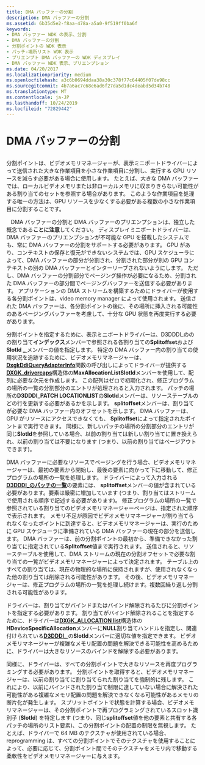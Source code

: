```yaml
---
title: DMA バッファーの分割
description: DMA バッファーの分割
ms.assetid: 6b35d5e2-f8aa-478a-a5a0-9f519ff0ba6f
keywords:
- DMA バッファー WDK の表示、分割
- DMA バッファーの分割
- 分割ポイントの WDK 表示
- パッチ-場所リスト WDK 表示
- プリエンプト DMA バッファーの WDK ディスプレイ
- DMA バッファー WDK 表示、プリエンプション
ms.date: 04/20/2017
ms.localizationpriority: medium
ms.openlocfilehash: a3c6b0694ddaa38a30c378f77c64405f07de98cc
ms.sourcegitcommit: 4b7a6ac7c68e6ad6f27da5d1dc4deabd5d34b748
ms.translationtype: MT
ms.contentlocale: ja-JP
ms.lasthandoff: 10/24/2019
ms.locfileid: "72829442"
---
```

# <a name="splitting-a-dma-buffer"></a>DMA バッファーの分割


## <span id="ddk_splitting_a_dma_buffer_gg"></span><span id="DDK_SPLITTING_A_DMA_BUFFER_GG"></span>


分割ポイントは、ビデオメモリマネージャーが、表示ミニポートドライバーによって送信された大きな作業項目を小さな作業項目に分割し、実行する GPU リソースを減らす必要がある場合に使用します。 たとえば、大きな DMA バッファーでは、ローカルビデオメモリまたは非ローカルメモリに収まりきらない可能性がある割り当てのセットを参照する場合があります。 このような作業項目を処理する唯一の方法は、GPU リソースを少なくする必要がある複数の小さな作業項目に分割することです。

   DMA バッファーの分割と DMA バッファーのプリエンプションは、独立した概念である**ことに注意**してください。 ディスプレイミニポートドライバーは、DMA バッファーのプリエンプションが不可能な GPU を搭載したシステムでも、常に DMA バッファーの分割をサポートする必要があります。 GPU があり、コンテキストの保存と復元ができないシステムでは、GPU スケジューラによって、DMA バッファーの部分が分割され、分割された部分が別の GPU コンテキストの別の DMA バッファーとインターリーブされないようにします。 ただし、DMA バッファーの分割部分でページング操作が必要になるため、分割された DMA バッファーの部分間でページングバッファーを送信する必要があります。
アプリケーションの DMA ストリームを構築するためにドライバーが使用する各分割ポイントは、video memory manager によって使用されます。 送信された DMA バッファーは、各分割ポイントの後に、その場所に挿入される可能性のあるページングバッファーを考慮して、十分な GPU 状態を再度実行する必要があります。

 

分割ポイントを指定するために、表示ミニポートドライバーは、D3DDDI\_ののの割り当て**インデックス**メンバーで参照される各割り当ての**Splitoffset**および**SlotId** [ **\_** ](https://docs.microsoft.com/windows-hardware/drivers/ddi/d3dukmdt/ns-d3dukmdt-_d3dddi_patchlocationlist)メンバーの値を指定します。 特定の DMA バッファー内の割り当ての使用状況を追跡するために、ビデオメモリマネージャーは、 [**DxgkDdiQueryAdapterInfo**](https://docs.microsoft.com/windows-hardware/drivers/ddi/d3dkmddi/nc-d3dkmddi-dxgkddi_queryadapterinfo)関数の呼び出しによってドライバーが提供する[**DXGK\_drivercaps**](https://docs.microsoft.com/windows-hardware/drivers/ddi/d3dkmddi/ns-d3dkmddi-_dxgk_drivercaps)構造体の**MaxAllocationListSlotId**メンバーを使用して、配列に必要な次元を作成します。 この配列はゼロで初期化され、修正プログラムの場所の一覧の分割部分のエントリが処理されると入力されます。 パッチの場所の**D3DDDI\_PATCH LOCATIONLIST**の**SlotId**メンバーは、リソーステーブルのどの行を更新する必要があるかを示します。 **splitoffset**メンバーは、割り当てが必要な DMA バッファー内のオフセットを示します。 DMA バッファーは、GPU がリソースにアクセスできなくても、 **Splitoffset**によって指定されたポイントまで実行できます。 同様に、新しいパッチの場所の分割部分のエントリが同じ**SlotId**を参照している場合、以前の割り当ては新しい割り当てに置き換えられ、以前の割り当ては不要になります (つまり、以前の割り当てはページアウトできます)。

DMA バッファーに必要なリソースでページングを行う場合、ビデオメモリマネージャーは、最初の要素から開始し、最後の要素に向かって下に移動して、修正プログラムの場所の一覧を処理します。 ドライバーによって入力される[**D3DDDI\_のパッチの一覧**](https://docs.microsoft.com/windows-hardware/drivers/ddi/d3dukmdt/ns-d3dukmdt-_d3dddi_patchlocationlist)の要素には、 **splitoffset**メンバーの値が含まれている必要があります。要素は厳密に増加しています (つまり、割り当てはストリームで使用される順序で記述する必要があります)。 修正プログラムの場所の一覧で参照されている割り当てのビデオメモリマネージャーページは、指定された順序で表示されます。 メモリ不足が原因でビデオメモリマネージャーが割り当てられなくなったポイントに到達すると、ビデオメモリマネージャーは、実行のために GPU スケジューラに準備されている DMA バッファーの現在の部分を送信します。 DMA バッファーは、前の分割ポイントの最初から、準備できなかった割り当てに指定されている**Splitoffset**値まで実行されます。 送信されると、リソーステーブルを使用して、DMA ストリームの現在の分割オフセットで必要な割り当ての一覧がビデオメモリマネージャーによって決定されます。 テーブル上のすべての割り当ては、現在の物理的な場所に保持されますが、使用されなくなった他の割り当ては削除される可能性があります。 その後、ビデオメモリマネージャーは、修正プログラムの場所の一覧を処理し続けます。複数回繰り返し分割される可能性があります。

ドライバーは、割り当てがバインドまたはバインド解除されるたびに分割ポイントを指定する必要があります。 割り当てがバインド解除されることを指定するために、ドライバーは[**DXGK\_ALLOCATION list**](https://docs.microsoft.com/windows-hardware/drivers/ddi/d3dkmddi/ns-d3dkmddi-_dxgk_allocationlist)構造体の**HDeviceSpecificAllocation**メンバーに**NULL**割り当てハンドルを指定し、関連付けられている[**D3DDDI\_** ](https://docs.microsoft.com/windows-hardware/drivers/ddi/d3dukmdt/ns-d3dukmdt-_d3dddi_patchlocationlist)の**SlotId**メンバーに適切な値を指定できます。 ビデオメモリマネージャーが複雑なメモリ配置の問題を解決できる可能性を高めるために、ドライバーは大きなリソースのバインドを解除する必要があります。

同様に、ドライバーは、すべての分割ポイントで大きなリソースを再度プログラミングする必要があります。 分割ポイントを取得すると、ビデオメモリマネージャーは、以前の割り当てに割り当てられた割り当てを強制的に残します。 これにより、以前にバインドされた割り当て制限に達していない場合に解決された可能性がある複雑なメモリ配置の問題を解決できなくなる可能性があるメモリの断片化が発生します。 スプリットポイントで状態を計算する場合、ビデオメモリマネージャーは、その分割ポイントで再プログラミングされているスロット識別子 (**SlotId**) を特定します (つまり、同じ**splitoffset**値を他の要素と共有する各パッチの場所のリスト要素)、この分割ポイントの配置の制限を無視します。 たとえば、ドライバーで 64 MB のテクスチャが使用されている場合、reprogramming は、すべての分割ポイントでそのテクスチャを使用することによって、必要に応じて、分割ポイント間でそのテクスチャをメモリ内で移動する柔軟性をビデオメモリマネージャーに与えます。

 

 





